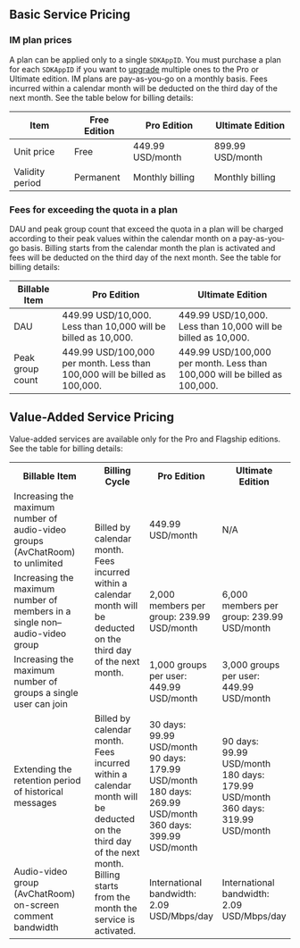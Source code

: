 ## Basic Service Pricing


### IM plan prices[](id:Package)
A plan can be applied only to a single `SDKAppID`. You must purchase a plan for each `SDKAppID` if you want to [upgrade](https://intl.cloud.tencent.com/document/product/1047/34577?lang=en&pg=#upgrading-an-app) multiple ones to the Pro or Ultimate edition.
IM plans are pay-as-you-go on a monthly basis. Fees incurred within a calendar month will be deducted on the third day of the next month. See the table below for billing details:

| Item | Free Edition | Pro Edition | Ultimate Edition |
| -------- | ------ | ------------- | ------------- |
| Unit price | Free | 449.99 USD/month | 899.99 USD/month |
| Validity period | Permanent | Monthly billing<br /> | Monthly billing<br /> |



### Fees for exceeding the quota in a plan[](id:Excess)
DAU and peak group count that exceed the quota in a plan will be charged according to their peak values within the calendar month on a pay-as-you-go basis. Billing starts from the calendar month the plan is activated and fees will be deducted on the third day of the next month. See the table for billing details:

| Billable Item | Pro Edition | Ultimate Edition |
| ---------- | -------------------------------------------- | -------------------------------------------- |
| DAU | 449.99 USD/10,000. Less than 10,000 will be billed as 10,000. | 449.99 USD/10,000. Less than 10,000 will be billed as 10,000. |
| Peak group count | 449.99 USD/100,000 per month. Less than 100,000 will be billed as 100,000. | 449.99 USD/100,000 per month. Less than 100,000 will be billed as 100,000. |



## Value-Added Service Pricing[](id:Value-added)
Value-added services are available only for the Pro and Flagship editions. See the table for billing details:

<table>
<tr>
<th width="30%">Billable Item</th>
<th width="20%">Billing Cycle</th>
<th width="25%">Pro Edition</th>
<th width="25%">Ultimate Edition</th>
</tr><tr>
<td>Increasing the maximum number of audio-video groups (AvChatRoom) to unlimited</td>
<td rowspan = "3">Billed by calendar month. Fees incurred within a calendar month will be deducted on the third day of the next month. </td>
<td>449.99 USD/month</td>
<td>N/A</td>
</tr>
<tr>
<td>Increasing the maximum number of members in a single non–audio-video group</td>
<td>2,000 members per group: 239.99 USD/month</td>
<td>6,000 members per group: 239.99 USD/month</td>
</tr>
<tr>
<td>Increasing the maximum number of groups a single user can join</td>
<td>1,000 groups per user: 449.99 USD/month</td>
<td>3,000 groups per user: 449.99 USD/month</td>
</tr>
<tr>
<td>Extending the retention period of historical messages</td>
<td  rowspan = "2">Billed by calendar month. Fees incurred within a calendar month will be deducted on the third day of the next month. Billing starts from the month the service is activated.</td>
<td>30 days: 99.99 USD/month<br>90 days: 179.99 USD/month<br>180 days: 269.99 USD/month<br>360 days: 399.99 USD/month</td>
<td>90 days: 99.99 USD/month<br>180 days: 179.99 USD/month<br>360 days: 319.99 USD/month</td>
</tr>
<td>Audio-video group (AvChatRoom) on-screen comment bandwidth</td>
<td>International bandwidth: 2.09 USD/Mbps/day</td>
<td>International bandwidth: 2.09 USD/Mbps/day</td>
</tr></table>

